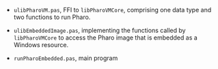 
- ```ulibPharoVM.pas```, FFI to ```libPharoVMCore```, comprising one data type and two
  functions to run Pharo.

- ```ulibEmbeddedImage.pas```, implementing the functions called by ```libPharoVMCore``` to
  access the Pharo image that is embedded as a Windows resource.

- ```runPharoEmbedded.pas```, main program 

